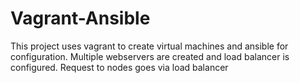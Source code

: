 # Vagrant-Ansible
This project uses vagrant to create virtual machines and ansible for configuration. Multiple webservers are created and load balancer is configured. Request to nodes goes via load balancer
